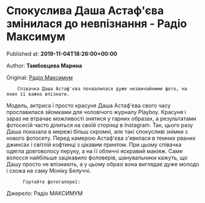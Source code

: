 
# Спокуслива Даша Астаф'єва змінилася до невпізнання - Радіо Максимум

Published at: **2019-11-04T18:26:00+00:00**

Author: **Тамбовцева Марина**

Original: [Радіо Максимум](https://maximum.fm/spokusliva-dasha-astafyeva-zminilasya-do-nevpiznannya_n169053)


        Співачка Даша Астаф'єва похвалилася дуже незвичайними фото, на яких її важко впізнати.
      
Модель, актриса і просто красуня Даша Астаф'єва свого часу прославилася зйомками для чоловічого журналу Playboy.
Красуня і зараз не втрачає можливості знятися у гарних образах, а результатами фотосесій часто ділиться на своїй сторінці в Instagram.
Так, цього разу Даша показала в мережі більш скромні, але такі спокусливі знімки з нового фотосету. Перед камерою Астаф'єва з'явилася в темних рваних джинсах і світлій кофтинці з цікавим принтом. При цьому співачка одягла довговолосу перуку, а на її обличчі яскравий макіяж. Саме волосся найбільше зацікавило фоловерів, шанувальники кажуть, що Дашу просто не впізнають, а у цьому образі вона виглядає дуже молодо і схожа на саму Моніку Белуччі.

        
          Гортайте фотогалереї:
        
      
Джерело: Радіо МАКСИМУМ
